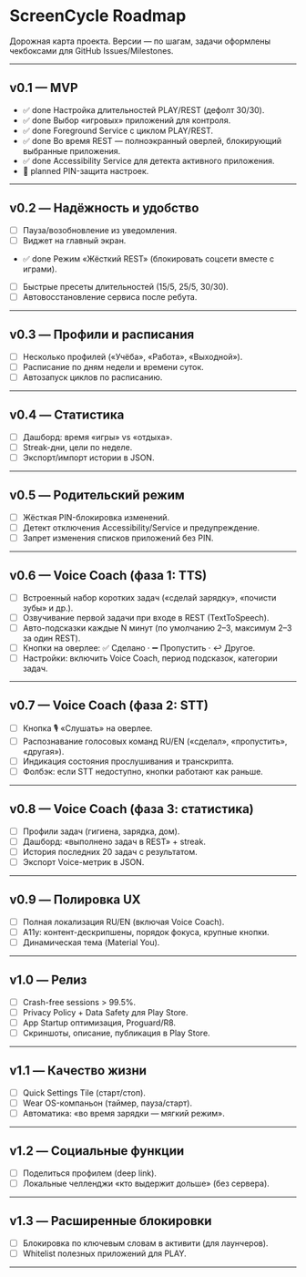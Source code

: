 # ScreenCycle Roadmap

Дорожная карта проекта. Версии — по шагам, задачи оформлены чекбоксами для GitHub Issues/Milestones.

---

## v0.1 — MVP
- ✅ done Настройка длительностей PLAY/REST (дефолт 30/30).
- ✅ done Выбор «игровых» приложений для контроля.
- ✅ done Foreground Service с циклом PLAY/REST.
- ✅ done Во время REST — полноэкранный оверлей, блокирующий выбранные приложения.
- ✅ done Accessibility Service для детекта активного приложения.
- 📝 planned PIN-защита настроек.

---

## v0.2 — Надёжность и удобство
- [ ] Пауза/возобновление из уведомления.
- [ ] Виджет на главный экран.
- ✅ done Режим «Жёсткий REST» (блокировать соцсети вместе с играми).
- [ ] Быстрые пресеты длительностей (15/5, 25/5, 30/30).
- [ ] Автовосстановление сервиса после ребута.

---

## v0.3 — Профили и расписания
- [ ] Несколько профилей («Учёба», «Работа», «Выходной»).
- [ ] Расписание по дням недели и времени суток.
- [ ] Автозапуск циклов по расписанию.

---

## v0.4 — Статистика
- [ ] Дашборд: время «игры» vs «отдыха».
- [ ] Streak-дни, цели по неделе.
- [ ] Экспорт/импорт истории в JSON.

---

## v0.5 — Родительский режим
- [ ] Жёсткая PIN-блокировка изменений.
- [ ] Детект отключения Accessibility/Service и предупреждение.
- [ ] Запрет изменения списков приложений без PIN.

---

## v0.6 — Voice Coach (фаза 1: TTS)
- [ ] Встроенный набор коротких задач («сделай зарядку», «почисти зубы» и др.).
- [ ] Озвучивание первой задачи при входе в REST (TextToSpeech).
- [ ] Авто-подсказки каждые N минут (по умолчанию 2–3, максимум 2–3 за один REST).
- [ ] Кнопки на оверлее: ✅ Сделано · ➖ Пропустить · ↩️ Другое.
- [ ] Настройки: включить Voice Coach, период подсказок, категории задач.

---

## v0.7 — Voice Coach (фаза 2: STT)
- [ ] Кнопка 🎙️ «Слушать» на оверлее.
- [ ] Распознавание голосовых команд RU/EN («сделал», «пропустить», «другая»).
- [ ] Индикация состояния прослушивания и транскрипта.
- [ ] Фолбэк: если STT недоступно, кнопки работают как раньше.

---

## v0.8 — Voice Coach (фаза 3: статистика)
- [ ] Профили задач (гигиена, зарядка, дом).
- [ ] Дашборд: «выполнено задач в REST» + streak.
- [ ] История последних 20 задач с результатом.
- [ ] Экспорт Voice-метрик в JSON.

---

## v0.9 — Полировка UX
- [ ] Полная локализация RU/EN (включая Voice Coach).
- [ ] A11y: контент-дескрипшены, порядок фокуса, крупные кнопки.
- [ ] Динамическая тема (Material You).

---

## v1.0 — Релиз
- [ ] Crash-free sessions > 99.5%.
- [ ] Privacy Policy + Data Safety для Play Store.
- [ ] App Startup оптимизация, Proguard/R8.
- [ ] Скриншоты, описание, публикация в Play Store.

---

## v1.1 — Качество жизни
- [ ] Quick Settings Tile (старт/стоп).
- [ ] Wear OS-компаньон (таймер, пауза/старт).
- [ ] Автоматика: «во время зарядки — мягкий режим».

---

## v1.2 — Социальные функции
- [ ] Поделиться профилем (deep link).
- [ ] Локальные челленджи «кто выдержит дольше» (без сервера).

---

## v1.3 — Расширенные блокировки
- [ ] Блокировка по ключевым словам в активити (для лаунчеров).
- [ ] Whitelist полезных приложений для PLAY.

---
